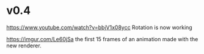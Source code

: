 # v0.4

https://www.youtube.com/watch?v=bbjV1x08ycc Rotation is now working


https://imgur.com/Le60jSa the first 15 frames of an animation made with the new renderer.


